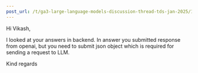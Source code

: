 ```yaml
---
post_url: /t/ga3-large-language-models-discussion-thread-tds-jan-2025/163247/21
---
```

Hi Vikash,

I looked at your answers in backend. In answer you submitted response from openai, but you need to submit json object which is required for sending a request to LLM.

Kind regards